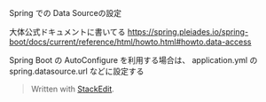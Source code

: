 Spring での Data Sourceの設定

大体公式ドキュメントに書いてる
https://spring.pleiades.io/spring-boot/docs/current/reference/html/howto.html#howto.data-access

Spring Boot の AutoConfigure を利用する場合は、 application.yml の spring.datasource.url などに設定する
 

> Written with [StackEdit](https://stackedit.io/).
<!--stackedit_data:
eyJoaXN0b3J5IjpbMjQ2MTcwMzc1LDQ4NjkyMTY0MF19
-->